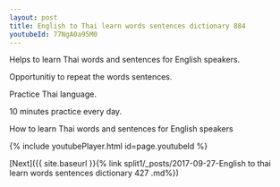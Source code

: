 ```yaml
---
layout: post
title: English to Thai learn words sentences dictionary 884 
youtubeId: 77NgA0a95M0
---
```

 
 
Helps to learn Thai words and sentences for English speakers.

Opportunitiy to repeat the words sentences. 

Practice Thai language. 
 
10 minutes practice every day. 
 
How to learn Thai words and sentences for English speakers 
 
{% include youtubePlayer.html id=page.youtubeId %}
 
 
[Next]({{ site.baseurl }}{% link  split1/_posts/2017-09-27-English to thai learn words sentences dictionary 427 .md%})
 
